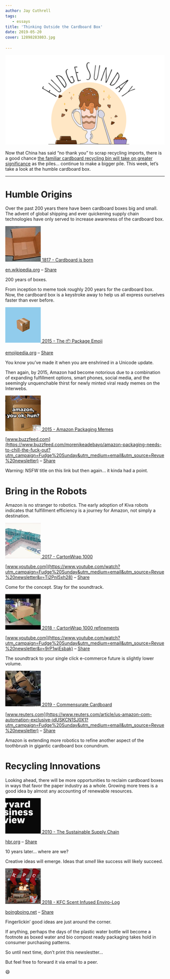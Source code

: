 ```yaml
---
author: Jay Cuthrell
tags:
   - essays
title: 'Thinking Outside the Cardboard Box'
date: 2019-05-20
cover: 12898283803.jpg 

---
```



[![Fudge Sunday](./index_files/fudgesunday.png) ](https://www.getrevue.co/profile/jaycuthrell?utm_campaign=Issue&utm_content=profileimage&utm_medium=email&utm_source=Fudge+Sunday)  
  
Now that China has said “no thank you” to scrap recycling imports, there is a good chance [the familiar cardboard recycling bin will take on greater significance](https://www.wastedive.com/news/what-recycling-end-market-development-looks-like-in-2019/553683/?utm_campaign=Fudge%20Sunday&utm_medium=email&utm_source=Revue%20newsletter) as the piles… continue to make a bigger pile. This week, let’s take a look at the humble cardboard box.  
  
* * *  
  
# Humble Origins  
  
Over the past 200 years there have been cardboard boxes big and small. The
advent of global shipping and ever quickening supply chain technologies have
only served to increase awareness of the cardboard box.  
  
[![](./index_files/1200px-Box.agr.jpg) ](https://en.wikipedia.org/wiki/Cardboard_box?utm_campaign=Fudge%20Sunday&utm_medium=email&utm_source=Revue%20newsletter#History)[1817 - Cardboard is born](https://en.wikipedia.org/wiki/Cardboard_box?utm_campaign=Fudge%20Sunday&utm_medium=email&utm_source=Revue%20newsletter#History)

[en.wikipedia.org](https://en.wikipedia.org/wiki/Cardboard_box?utm_campaign=Fudge%20Sunday&utm_medium=email&utm_source=Revue%20newsletter#History) – [Share](http://rev.vu/4KPY8O?utm_campaign=Issue&utm_content=share&utm_medium=email&utm_source=Fudge+Sunday)

200 years of boxes.  
  
From inception to meme took roughly 200 years for the cardboard box. Now, the
cardboard box is a keystroke away to help us all express ourselves faster than
ever before.  
  
[![](./index_files/package_1f4e6.png) ](https://emojipedia.org/package/?utm_campaign=Fudge%20Sunday&utm_medium=email&utm_source=Revue%20newsletter)[2015 - The 📦 Package Emoji](https://emojipedia.org/package/?utm_campaign=Fudge%20Sunday&utm_medium=email&utm_source=Revue%20newsletter)

[emojipedia.org](https://emojipedia.org/package/?utm_campaign=Fudge%20Sunday&utm_medium=email&utm_source=Revue%20newsletter) – [Share](http://rev.vu/nanr4P?utm_campaign=Issue&utm_content=share&utm_medium=email&utm_source=Fudge+Sunday)

You know you’ve made it when you are enshrined in a Unicode update.  
  
Then again, by 2015, Amazon had become notorious due to a combination of
expanding fulfillment options, smart phones, social media, and the seemingly
unquenchable thirst for newly minted viral ready memes on the Interwebs.  
  
[![](./index_files/amazon-packaging-needs-to-chill-the-fuck-out-2-30871-1447772417-17_dblbig.jpg) ](https://www.buzzfeed.com/morenikeadebayo/amazon-packaging-needs-to-chill-the-fuck-out?utm_campaign=Fudge%20Sunday&utm_medium=email&utm_source=Revue%20newsletter)[2015 - Amazon Packaging Memes](https://www.buzzfeed.com/morenikeadebayo/amazon-packaging-needs-to-chill-the-fuck-out?utm_campaign=Fudge%20Sunday&utm_medium=email&utm_source=Revue%20newsletter)

[www.buzzfeed.com](https://www.buzzfeed.com/morenikeadebayo/amazon-packaging-needs-to-chill-the-fuck-out?utm_campaign=Fudge%20Sunday&utm_medium=email&utm_source=Revue%20newsletter) – [Share](http://rev.vu/q6V0M5?utm_campaign=Issue&utm_content=share&utm_medium=email&utm_source=Fudge+Sunday)

Warning: NSFW title on this link but then again… it kinda had a point.  
  
# Bring in the Robots  
  
Amazon is no stranger to robotics. The early adoption of Kiva robots indicates
that fulfillment efficiency is a journey for Amazon, not simply a destination.  
  
[![](./index_files/maxresdefault.jpg) ](https://www.youtube.com/watch?utm_campaign=Fudge%20Sunday&utm_medium=email&utm_source=Revue%20newsletter&v=Ti2PnI5xh28)[2017 - CartonWrap 1000](https://www.youtube.com/watch?utm_campaign=Fudge%20Sunday&utm_medium=email&utm_source=Revue%20newsletter&v=Ti2PnI5xh28)

[www.youtube.com](https://www.youtube.com/watch?utm_campaign=Fudge%20Sunday&utm_medium=email&utm_source=Revue%20newsletter&v=Ti2PnI5xh28) – [Share](http://rev.vu/kdJBxr?utm_campaign=Issue&utm_content=share&utm_medium=email&utm_source=Fudge+Sunday)

Come for the concept. Stay for the soundtrack.  
  
[![](./index_files/hqdefault.jpg) ](https://www.youtube.com/watch?utm_campaign=Fudge%20Sunday&utm_medium=email&utm_source=Revue%20newsletter&v=9rP1wjEsbak)[2018 - CartonWrap 1000 refinements](https://www.youtube.com/watch?utm_campaign=Fudge%20Sunday&utm_medium=email&utm_source=Revue%20newsletter&v=9rP1wjEsbak)

[www.youtube.com](https://www.youtube.com/watch?utm_campaign=Fudge%20Sunday&utm_medium=email&utm_source=Revue%20newsletter&v=9rP1wjEsbak) – [Share](http://rev.vu/yonq83?utm_campaign=Issue&utm_content=share&utm_medium=email&utm_source=Fudge+Sunday)

The soundtrack to your single click e-commerce future is slightly lower
volume.  
  
[![](./index_files/r.jpg) ](https://www.reuters.com/article/us-amazon-com-automation-exclusive-idUSKCN1SJ0X1?utm_campaign=Fudge%20Sunday&utm_medium=email&utm_source=Revue%20newsletter)[2019 - Commensurate Cardboard ](https://www.reuters.com/article/us-amazon-com-automation-exclusive-idUSKCN1SJ0X1?utm_campaign=Fudge%20Sunday&utm_medium=email&utm_source=Revue%20newsletter)

[www.reuters.com](https://www.reuters.com/article/us-amazon-com-automation-exclusive-idUSKCN1SJ0X1?utm_campaign=Fudge%20Sunday&utm_medium=email&utm_source=Revue%20newsletter) – [Share](http://rev.vu/aeKmrO?utm_campaign=Issue&utm_content=share&utm_medium=email&utm_source=Fudge+Sunday)

Amazon is extending more robotics to refine another aspect of the toothbrush
in gigantic cardboard box conundrum.  
  
# Recycling Innovations  
  
Looking ahead, there will be more opportunities to reclaim cardboard boxes in
ways that favor the paper industry as a whole. Growing more trees is a good
idea by almost any accounting of renewable resources.  
  
[![](./index_files/hbr_opengraph_940x490.png) ](https://hbr.org/2010/10/the-sustainable-supply-chain?utm_campaign=Fudge%20Sunday&utm_medium=email&utm_source=Revue%20newsletter)[2010 - The Sustainable Supply Chain](https://hbr.org/2010/10/the-sustainable-supply-chain?utm_campaign=Fudge%20Sunday&utm_medium=email&utm_source=Revue%20newsletter)

[hbr.org](https://hbr.org/2010/10/the-sustainable-supply-chain?utm_campaign=Fudge%20Sunday&utm_medium=email&utm_source=Revue%20newsletter) – [Share](http://rev.vu/56G1ra?utm_campaign=Issue&utm_content=share&utm_medium=email&utm_source=Fudge+Sunday)

10 years later… where are we?  
  
Creative ideas will emerge. Ideas that _smell_ like success will likely
succeed.  
  
[![](./index_files/KFC-firelogs.jpg) ](https://boingboing.net/2018/12/13/kfc-introduces-a-firelog-that.html?utm_campaign=Fudge%20Sunday&utm_medium=email&utm_source=Revue%20newsletter)[2018 - KFC Scent Infused Enviro-Log](https://boingboing.net/2018/12/13/kfc-introduces-a-firelog-that.html?utm_campaign=Fudge%20Sunday&utm_medium=email&utm_source=Revue%20newsletter)

[boingboing.net](https://boingboing.net/2018/12/13/kfc-introduces-a-firelog-that.html?utm_campaign=Fudge%20Sunday&utm_medium=email&utm_source=Revue%20newsletter) – [Share](http://rev.vu/8qed50?utm_campaign=Issue&utm_content=share&utm_medium=email&utm_source=Fudge+Sunday)

Fingerlickin’ good ideas are just around the corner.  
  
If anything, perhaps the days of the plastic water bottle will become a
footnote as boxed water and bio compost ready packaging takes hold in consumer
purchasing patterns.

So until next time, don’t print this newslestter…

But feel free to forward it via email to a peer.

:smile: 
